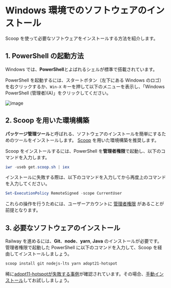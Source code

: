 # Windows 環境でのソフトウェアのインストール

Scoop を使って必要なソフトウェアをインストールする方法を紹介します。

## 1. PowerShell の起動方法

Windows では、**PowerShell**とよばれるシェルが標準で搭載されています。

PowerShell を起動するには、スタートボタン（左下にある Windows のロゴ）を右クリックするか、`Win-X` キーを押して以下のメニューを表示し、「Windows PowerShell (管理者)(A)」をクリックしてください。

![image](https://user-images.githubusercontent.com/298748/115985113-42199a00-a5e5-11eb-9f7c-85c19f73666b.png)

## 2. Scoop を用いた環境構築

**パッケージ管理ツール**と呼ばれる、ソフトウェアのインストールを簡単にするためのツールをインストールします。
[Scoop](https://scoop.sh/) を用いた環境構築を推奨します。

Scoop をインストールするには、PowerShell を**管理者権限**で起動し、以下のコマンドを入力します。

```powershell
iwr -useb get.scoop.sh | iex
```

インストールに失敗する際は、以下のコマンドを入力してから再度上のコマンドを入力してください。

```powershell
Set-ExecutionPolicy RemoteSigned -scope CurrentUser
```

これらの操作を行うためには、ユーザーアカウントに [管理者権限](https://support.microsoft.com/ja-jp/windows/63267a09-9926-991a-1c77-d203160c8563) があることが前提となります。

## 3. 必要なソフトウェアのインストール

Railway を進めるには、**Git**、**node**、**yarn**, **Java** のインストールが必要です。管理者権限で起動した PowerShell に以下のコマンドを入力して、Scoop を経由してインストールしましょう。

```powershell
scoop install git nodejs-lts yarn adopt21-hotspot
```
稀に[adopt11-hotspotが失敗する事例](https://github.com/TechTrain-Community/RailwayForum/discussions/605)が確認されています。その場合、[手動インストール](https://sukkiri.jp/technologies/processors/jdk/adoptopenjdk11-win_install.html)してお試ししましょう。
